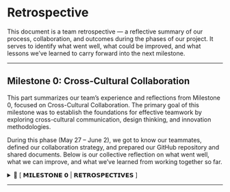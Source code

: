 # Retrospective

This document is a team retrospective — a reflective summary of our process, collaboration,
and outcomes during the phases of our project. It serves to identify what
went well, what could be improved, and what lessons we’ve learned to carry forward
into the next milestone.

---

## Milestone 0: Cross-Cultural Collaboration

This part summarizes our team’s experience and reflections from
Milestone 0, focused on Cross-Cultural Collaboration. The primary goal of this milestone
was to establish the foundations for effective teamwork by exploring cross-cultural
communication, design thinking, and innovation methodologies.

During this phase (May 27 – June 2), we got to know our teammates, defined our collaboration
strategy, and prepared our GitHub repository and shared documents. Below is our
collective reflection on what went well, what we can improve, and what we’ve learned
from working together so far.

<!--Using markdownlint-disable MD033 to allow inline HTML for collapsible sections
in Markdown. -->
<!-- markdownlint-disable MD033 -->
<details>
<summary>📝 [ 𝗠𝗜𝗟𝗘𝗦𝗧𝗢𝗡𝗘 𝟬 | 𝗥𝗘𝗧𝗥𝗢𝗦𝗣𝗘𝗖𝗧𝗜𝗩𝗘𝗦 ]</summary>

### 🔴 Stop Doing

- Overthinking or overplanning that slows down actual work progress.
- Spending too much time on planning instead of taking action.
- Being inactive for long periods without informing the team in advance, which
can unintentionally disrupt collaboration.
  
### 🟢 Continue Doing

- Communicating clearly and respectfully across time zones and cultures.
- Using collaborative tools like GitHub Projects and shared documents to stay organized.
- Using a shared space (like a Slack channel or Discord) for quick questions and
updates.
- Supporting each other in setting up the repository and assigning roles.
- Having open discussions for project process.

### 🟡 Start Doing

- Establishing a regular check-in schedule to keep everyone aligned.
- Inform the group in advance if you expect to be unavailable or less responsive,
so the team can adjust plans accordingly.
- Adding brief summaries after each meeting to make sure we’re all on the same page.

### 💡 Lessons Learned

- Cross-cultural collaboration requires patience and active listening, especially
early on.
- Setting up solid foundations (norms, communication plans, etc.) helps avoid
misunderstandings later.
- Effective communication is essential for successful collaboration.
- Having structure (like milestones and a project board) from the beginning helps
reduce stress.

### 📊 Strategy vs. Board

1.What parts of our plan went as expected?

- We successfully met our group and set up the foundational structure of our project
repository on GitHub.
- We created and agreed upon key collaboration documents: group norms, communication
plan, constraints, and learning goals.
- The project board was organized with the required milestones and basic task cards,
as planned.
- Communication was open and respectful, enabling faster resolution of blockers.
- We maintained consistent stand-ups that helped sync progress and distribute
  tasks evenly as possible.

2.What parts of our plan did not work out?

- Coordinating schedules across time zones was more difficult than anticipated.
- Roles were not fully assigned effectively, and not every member was able to contribute
to the tasks due to other personal commitments.
- Some team members, including myself, struggled with balancing individual tasks
  with team support.

3.Did you need to add things that weren't in your strategy?

 ...
  
4.Or remove extra steps?

...  

### 👤 Individual Retrospectives

Member 1: Banu Özyılmaz

- Contributions

  - Participated actively in initial group meetings and discussions.
  - Contributed to drafting and editing the collaboration readme file and
  retrospective file.
  - Provided feedback and edits to team members’ contributions in shared docs.

- Challenges

  - Adjusting to different time zones and response times.
  - Balancing this milestone with other responsibilities required extra planning.

- Progress

  - Gained a better understanding of the value of defining constraints and
  expectations early.
  - Improved skills in async collaboration and version control using GitHub.
  - Felt more confident in working across cultures and establishing shared goals
  with a diverse team.

Member 2: Muhammad Shahroz

- Contributions

  - Broke the ice with teammates and made sure everyone was added to the group
  chat and repo.
  - Double-checked our GitHub setup and helped iron out any access issues.
  
- Challenges  

  - Figuring out everyone’s availability with the time differences took some back-and-forth.
  - Needed to quickly learn new collaboration tools and adapt to the team’s workflow.

- Progress

  - Started building a routine for team updates and keeping tasks transparent.
  - Feel good about the team’s openness and ready to take on more technical work
  in the next phase.

Member 3: Amro Mohamed

- Contributions
  
  - Adjusted repository settings to streamline workflow and maintain project organization.
  - Contributed to drafting and editing the learning goals file.
  - Collaborated effectively with team members.
  - Planned and hosted the team video meetings.

- Challenges
  
  - Occasional misalignment on task priorities caused rework and delays.
  - Some team members, including myself, struggled with balancing individual tasks
  with team support.

- Progress
  
  - Learned to be more proactive in communicating.  
  - Improved at using tools like Git, and Slack for better team coordination.
  - Gained a deeper appreciation for the diversity of skills within the team.

Member 4:

- Contributions
  
  -

- Challenges
  
  -
- Progress
  
  -

Member 5:

- Contributions
  
  -

- Challenges
  
  -
- Progress
  
  -

</details>
<!-- markdownlint-enable MD033 -->

---
